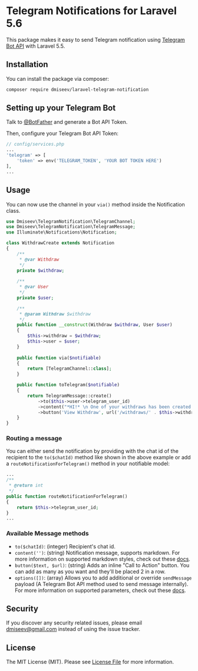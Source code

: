 # Telegram Notifications for Laravel 5.6

This package makes it easy to send Telegram notification using [Telegram Bot API](https://core.telegram.org/bots) with Laravel 5.5.

## Installation

You can install the package via composer:

``` bash
composer require dmiseev/laravel-telegram-notification
```

## Setting up your Telegram Bot

Talk to [@BotFather](https://core.telegram.org/bots#6-botfather) and generate a Bot API Token.

Then, configure your Telegram Bot API Token:

```php
// config/services.php
...
'telegram' => [
    'token' => env('TELEGRAM_TOKEN', 'YOUR BOT TOKEN HERE')
],
...
```

## Usage

You can now use the channel in your `via()` method inside the Notification class.

``` php
use Dmiseev\TelegramNotification\TelegramChannel;
use Dmiseev\TelegramNotification\TelegramMessage;
use Illuminate\Notifications\Notification;

class WithdrawCreate extends Notification
{
    /**
     * @var Withdraw
     */
    private $withdraw;
    
    /**
     * @var User
     */
    private $user;

    /**
     * @param Withdraw $withdraw
     */
    public function __construct(Withdraw $withdraw, User $user)
    {
        $this->withdraw = $withdraw;
        $this->user = $user;
    }
    
    public function via($notifiable)
    {
        return [TelegramChannel::class];
    }

    public function toTelegram($notifiable)
    {
        return TelegramMessage::create()
            ->to($this->user->telegram_user_id)
            ->content("*HI!* \n One of your withdraws has been created!")
            ->button('View Withdraw', url('/withdraws/' . $this->withdraw->id));
    }
}
```

### Routing a message

You can either send the notification by providing with the chat id of the recipient to the `to($chatId)` method like shown in the above example or add a `routeNotificationForTelegram()` method in your notifiable model:

``` php
...
/**
 * @return int
 */
public function routeNotificationForTelegram()
{
    return $this->telegram_user_id;
}
...
```

### Available Message methods

- `to($chatId)`: (integer) Recipient's chat id.
- `content('')`: (string) Notification message, supports markdown. For more information on supported markdown styles, check out these [docs](https://telegram-bot-sdk.readme.io/docs/sendmessage#section-markdown-style).
- `button($text, $url)`: (string) Adds an inline "Call to Action" button. You can add as many as you want and they'll be placed 2 in a row.
- `options([])`: (array) Allows you to add additional or override `sendMessage` payload (A Telegram Bot API method used to send message internally). For more information on supported parameters, check out these [docs](https://telegram-bot-sdk.readme.io/docs/sendmessage).

## Security

If you discover any security related issues, please email dmiseev@gmail.com instead of using the issue tracker.

## License

The MIT License (MIT). Please see [License File](LICENSE) for more information.
